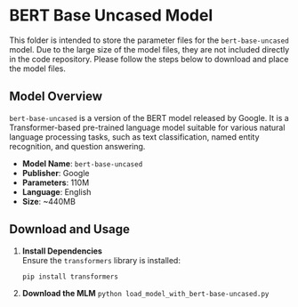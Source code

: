 # BERT Base Uncased Model

This folder is intended to store the parameter files for the `bert-base-uncased` model. Due to the large size of the model files, they are not included directly in the code repository. Please follow the steps below to download and place the model files.

## Model Overview

`bert-base-uncased` is a version of the BERT model released by Google. It is a Transformer-based pre-trained language model suitable for various natural language processing tasks, such as text classification, named entity recognition, and question answering.

- **Model Name**: `bert-base-uncased`
- **Publisher**: Google
- **Parameters**: 110M
- **Language**: English
- **Size**: ~440MB

## Download and Usage

1. **Install Dependencies**  
   Ensure the `transformers` library is installed:

   ```bash
   pip install transformers
   ```

1. **Download the MLM**
   `python load_model_with_bert-base-uncased.py`

